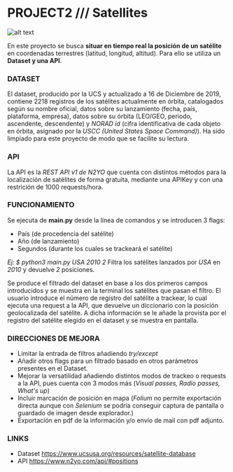 # PROJECT2 /// Satellites

![alt text](https://raw.githubusercontent.com/guille-ds/PROJECT_Pipelines/input/pic.png)


En este proyecto se busca **situar en tiempo real la posición de un satélite** en coordenadas terrestres (latitud, longitud, altitud). Para ello se utiliza un **Dataset y una API**.

### **DATASET**
El dataset, producido por la UCS y actualizado a 16 de Diciembre de 2019, contiene 2218 registros de los satélites actualmente en órbita, catalogados según su nombre oficial, datos sobre su lanzamiento (fecha, país, plataforma, empresa), datos sobre su órbita (LEO/GEO, periodo, ascendente, descendente) y *NORAD id* (cifra identificativa de cada objeto en órbita, asignado por la *USCC (United States Space Command)*).
Ha sido limpiado para este proyecto de modo que se facilite su lectura.

### **API**
La API es la *REST API v1 de N2YO* que cuenta con distintos métodos para la localización de satélites de forma gratuita, mediante una APIKey y con una restrición de 1000 requests/hora.

### **FUNCIONAMIENTO**

Se ejecuta de **main.py** desde la línea de comandos y se introducen 3 flags:

- País (de procedencia del satélite)
- Año (de lanzamiento)
- Segundos (durante los cuales se trackeará el satélite)

*Ej:  $ python3 main.py USA 2010 2* Filtra los satélites lanzados por *USA* en *2010* y devuelve *2* posiciones.

Se produce el filtrado del dataset en base a los dos primeros campos introducidos y se muestra en la terminal los satélites que pasan el filtro.
El usuario introduce el número de registro del satélite a trackear, lo cual ejecuta una request a la API, que devuelve un diccionario con la posición geolocalizada del satélite.
A dicha información se le añade la provista por el registro del satélite elegido en el dataset y se muestra en pantalla.

### **DIRECCIONES DE MEJORA**

- Limitar la entrada de filtros añadiendo *try/except*
- Añadir otros flags para un filtrado basado en otros parámetros presentes en el Dataset.
- Mejorar la versatilidad añadiendo distintos modos de trackeo o requests a la API, pues cuenta con 3 modos más (*Visual passes, Radio passes, What's up*)
- Incluir marcación de posición en mapa (*Folium* no permite exportación directa aunque con *Selenium* se podría conseguir captura de pantalla o guardado de imagen desde explorador.)
- Exportación en pdf de la información y/o envío de mail con pdf adjunto.

### **LINKS**

- Dataset https://www.ucsusa.org/resources/satellite-database
- API https://www.n2yo.com/api/#positions
